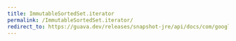 ```yaml
---
title: ImmutableSortedSet.iterator
permalink: /ImmutableSortedSet.iterator/
redirect_to: https://guava.dev/releases/snapshot-jre/api/docs/com/google/common/collect/ImmutableSortedSet.html#iterator--
---
```

